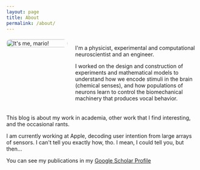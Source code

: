 ```yaml
---
layout: page
title: About
permalink: /about/
---
```


<div style="display: flex; align-items: flex-start; gap: 20px; margin: 20px 0;">
  <div style="flex: 1; max-width: 40%;">
    <img src="me_photo.jpg" alt="It's me, mario!" style="width: 100%; border-radius: 12px;">
  </div>
  <div style="flex: 2;">
    <p>
    I'm a physicist, experimental and computational neuroscientist and an engineer.
    </p><p> 
    I worked on the design and construction of experiments and mathematical models to understand how we encode stimuli in the brain (chemical senses), and how populations of neurons learn to control the biomechanical machinery that produces vocal behavior.
    </p>
    
  </div>
</div>


This blog is about my work in academia, other work that I find interesting, and the occasional rants.

I am currently working at Apple, decoding user intention from large arrays of sensors.
I can't tell you exactly how, tho. I mean, I could tell you, but then...

You can see my publications in my
[Google Scholar Profile](https://scholar.google.com/citations?user=ruzJHbQAAAAJ&hl=en&oi=ao)


